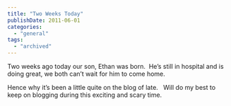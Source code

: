 ```yaml
---
title: "Two Weeks Today"
publishDate: 2011-06-01
categories: 
  - "general"
tags:
  - "archived"
---
```


Two weeks ago today our son, Ethan was born.  He’s still in hospital and is doing great, we both can’t wait for him to come home.

Hence why it’s been a little quite on the blog of late.   Will do my best to keep on blogging during this exciting and scary time.

